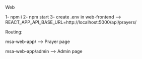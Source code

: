 Web

1- npm i
2- npm start
3- create .env in web-frontend --> REACT_APP_API_BASE_URL=http://localhost:5000/api/prayers/

Routing:

msa-web-app/ --> Prayer page

msa-web-app/admin --> Admin page
